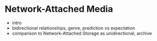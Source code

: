 # Network-Attached Media

- intro
- bidirectional relationships, genre, prediction vs expectation
- comparison to Network-Attached Storage as unidirectional, archive
